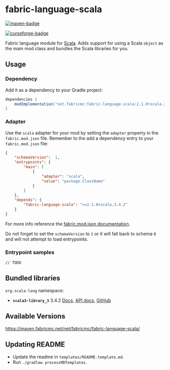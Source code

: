 # fabric-language-scala

[![maven-badge](https://img.shields.io/maven-metadata/v/https/maven.fabricmc.net/net/fabricmc/fabric-language-scala/maven-metadata.xml.svg?style=flat-square&logo=Scala&label=Maven)](https://maven.fabricmc.net/net/fabricmc/fabric-language-scala)
<!-- [![modrinth-badge](https://img.shields.io/modrinth/dt/fabric-language-scala?label=Modrinth&logo=Modrinth&style=flat-square)](https://modrinth.com/mod/fabric-language-scala/versions) -->
[![curseforge-badge](https://img.shields.io/curseforge/dt/309275?style=flat-square&logo=curseforge&label=CurseForge)](https://minecraft.curseforge.com/projects/309275/files)

Fabric language module for [Scala](http://www.scala-lang.org/). Adds support for using a Scala `object` as the main mod class and bundles the Scala libraries for you.

## Usage

### Dependency

Add it as a dependency to your Gradle project:

```scala
dependencies {
    modImplementation("net.fabricmc:fabric-language-scala:2.1.0+scala.3.4.2")
}
```

### Adapter

Use the `scala` adapter for your mod by setting the `adapter` property in the `fabric.mod.json` file. 
Remember to the add a dependency entry to your `fabric.mod.json` file:

```json
{
    "schemaVersion":  1, 
    "entrypoints": {
        "main": [
            {
                "adapter": "scala",
                "value": "package.ClassName"
            }
        ]
    },
    "depends": {
        "fabric-language-scala": ">=2.1.0+scala.3.4.2"
    }
}
```

For more info reference the [fabric.mod.json documentation](https://fabricmc.net/wiki/documentation:fabric_mod_json).

Do not forget to set the `schemaVersion` to `1` or it will fall back to schema `0` and will not attempt to load entrypoints.

### Entrypoint samples

`// TODO`

## Bundled libraries

`org.scala-lang` namespace:
- **`scala3-library_3`** 3.4.2 [Docs](https://www.scala-lang.org/api/3.4.2/docs/index.html), [API docs](https://scalalang.org/api/latest/jvm/stdlib/), [GitHub](https://github.com/scala/scala3)

## Available Versions

https://maven.fabricmc.net/net/fabricmc/fabric-language-scala/

## Updating README

- Update the readme in `templates/README.template.md`.
- Run `./gradlew processMDTemplates`.
